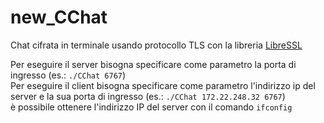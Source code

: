 # new_CChat

Chat cifrata in terminale usando protocollo TLS con la libreria [LibreSSL](https://github.com/libressl/portable)

Per eseguire il server bisogna specificare come parametro la porta di ingresso (es.: <code>./CChat 6767</code>)<br>
Per eseguire il client bisogna specificare come parametro l'indirizzo ip del server e la sua porta di ingresso
(es.: <code>./CChat 172.22.248.32 6767</code>)<br>
è possibile ottenere l'indirizzo IP del server con il comando <code>ifconfig</code>
